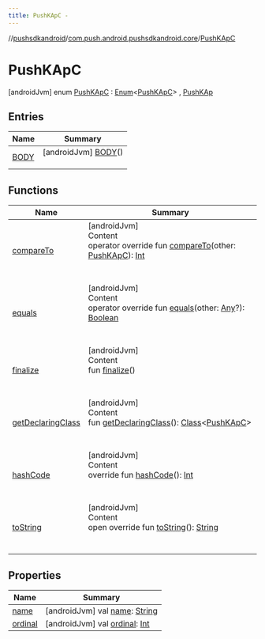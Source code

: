 ```yaml
---
title: PushKApC -
---
```

//[pushsdkandroid](../../index.md)/[com.push.android.pushsdkandroid.core](../index.md)/[PushKApC](index.md)



# PushKApC  
 [androidJvm] enum [PushKApC](index.md) : [Enum](https://kotlinlang.org/api/latest/jvm/stdlib/kotlin/-enum/index.html)<[PushKApC](index.md)> , [PushKAp](../-push-k-ap/index.md)   


## Entries  
  
|  Name|  Summary| 
|---|---|
| <a name="com.push.android.pushsdkandroid.core/PushKApC.BODY///PointingToDeclaration/"></a>[BODY](-b-o-d-y/index.md)| <a name="com.push.android.pushsdkandroid.core/PushKApC.BODY///PointingToDeclaration/"></a> [androidJvm] [BODY](-b-o-d-y/index.md)()  <br>   <br>


## Functions  
  
|  Name|  Summary| 
|---|---|
| <a name="kotlin/Enum/compareTo/#com.push.android.pushsdkandroid.core.PushKApC/PointingToDeclaration/"></a>[compareTo](-b-o-d-y/index.md#%5Bkotlin%2FEnum%2FcompareTo%2F%23com.push.android.pushsdkandroid.core.PushKApC%2FPointingToDeclaration%2F%5D%2FFunctions%2F-491063224)| <a name="kotlin/Enum/compareTo/#com.push.android.pushsdkandroid.core.PushKApC/PointingToDeclaration/"></a>[androidJvm]  <br>Content  <br>operator override fun [compareTo](-b-o-d-y/index.md#%5Bkotlin%2FEnum%2FcompareTo%2F%23com.push.android.pushsdkandroid.core.PushKApC%2FPointingToDeclaration%2F%5D%2FFunctions%2F-491063224)(other: [PushKApC](index.md)): [Int](https://kotlinlang.org/api/latest/jvm/stdlib/kotlin/-int/index.html)  <br><br><br>
| <a name="kotlin/Enum/equals/#kotlin.Any?/PointingToDeclaration/"></a>[equals](-b-o-d-y/index.md#%5Bkotlin%2FEnum%2Fequals%2F%23kotlin.Any%3F%2FPointingToDeclaration%2F%5D%2FFunctions%2F-491063224)| <a name="kotlin/Enum/equals/#kotlin.Any?/PointingToDeclaration/"></a>[androidJvm]  <br>Content  <br>operator override fun [equals](-b-o-d-y/index.md#%5Bkotlin%2FEnum%2Fequals%2F%23kotlin.Any%3F%2FPointingToDeclaration%2F%5D%2FFunctions%2F-491063224)(other: [Any](https://kotlinlang.org/api/latest/jvm/stdlib/kotlin/-any/index.html)?): [Boolean](https://kotlinlang.org/api/latest/jvm/stdlib/kotlin/-boolean/index.html)  <br><br><br>
| <a name="kotlin/Enum/finalize/#/PointingToDeclaration/"></a>[finalize](-b-o-d-y/index.md#%5Bkotlin%2FEnum%2Ffinalize%2F%23%2FPointingToDeclaration%2F%5D%2FFunctions%2F-491063224)| <a name="kotlin/Enum/finalize/#/PointingToDeclaration/"></a>[androidJvm]  <br>Content  <br>fun [finalize](-b-o-d-y/index.md#%5Bkotlin%2FEnum%2Ffinalize%2F%23%2FPointingToDeclaration%2F%5D%2FFunctions%2F-491063224)()  <br><br><br>
| <a name="kotlin/Enum/getDeclaringClass/#/PointingToDeclaration/"></a>[getDeclaringClass](-b-o-d-y/index.md#%5Bkotlin%2FEnum%2FgetDeclaringClass%2F%23%2FPointingToDeclaration%2F%5D%2FFunctions%2F-491063224)| <a name="kotlin/Enum/getDeclaringClass/#/PointingToDeclaration/"></a>[androidJvm]  <br>Content  <br>fun [getDeclaringClass](-b-o-d-y/index.md#%5Bkotlin%2FEnum%2FgetDeclaringClass%2F%23%2FPointingToDeclaration%2F%5D%2FFunctions%2F-491063224)(): [Class](https://developer.android.com/reference/kotlin/java/lang/Class.html)<[PushKApC](index.md)>  <br><br><br>
| <a name="kotlin/Enum/hashCode/#/PointingToDeclaration/"></a>[hashCode](-b-o-d-y/index.md#%5Bkotlin%2FEnum%2FhashCode%2F%23%2FPointingToDeclaration%2F%5D%2FFunctions%2F-491063224)| <a name="kotlin/Enum/hashCode/#/PointingToDeclaration/"></a>[androidJvm]  <br>Content  <br>override fun [hashCode](-b-o-d-y/index.md#%5Bkotlin%2FEnum%2FhashCode%2F%23%2FPointingToDeclaration%2F%5D%2FFunctions%2F-491063224)(): [Int](https://kotlinlang.org/api/latest/jvm/stdlib/kotlin/-int/index.html)  <br><br><br>
| <a name="kotlin/Enum/toString/#/PointingToDeclaration/"></a>[toString](-b-o-d-y/index.md#%5Bkotlin%2FEnum%2FtoString%2F%23%2FPointingToDeclaration%2F%5D%2FFunctions%2F-491063224)| <a name="kotlin/Enum/toString/#/PointingToDeclaration/"></a>[androidJvm]  <br>Content  <br>open override fun [toString](-b-o-d-y/index.md#%5Bkotlin%2FEnum%2FtoString%2F%23%2FPointingToDeclaration%2F%5D%2FFunctions%2F-491063224)(): [String](https://kotlinlang.org/api/latest/jvm/stdlib/kotlin/-string/index.html)  <br><br><br>


## Properties  
  
|  Name|  Summary| 
|---|---|
| <a name="com.push.android.pushsdkandroid.core/PushKApC/name/#/PointingToDeclaration/"></a>[name](name.md)| <a name="com.push.android.pushsdkandroid.core/PushKApC/name/#/PointingToDeclaration/"></a> [androidJvm] val [name](name.md): [String](https://kotlinlang.org/api/latest/jvm/stdlib/kotlin/-string/index.html)   <br>
| <a name="com.push.android.pushsdkandroid.core/PushKApC/ordinal/#/PointingToDeclaration/"></a>[ordinal](ordinal.md)| <a name="com.push.android.pushsdkandroid.core/PushKApC/ordinal/#/PointingToDeclaration/"></a> [androidJvm] val [ordinal](ordinal.md): [Int](https://kotlinlang.org/api/latest/jvm/stdlib/kotlin/-int/index.html)   <br>

